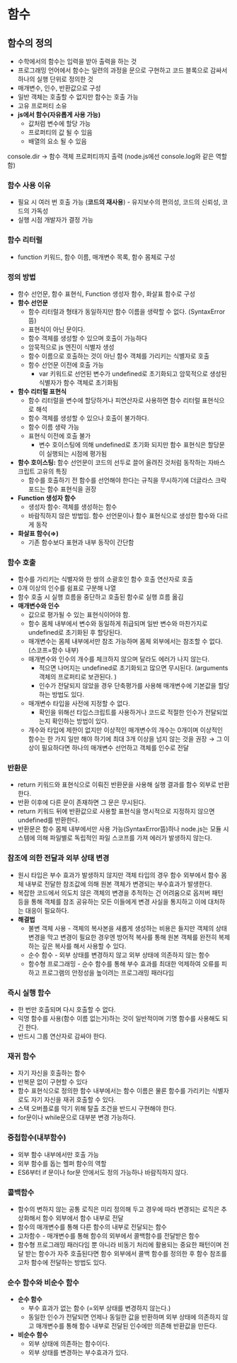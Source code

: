 # 함수
## 함수의 정의
- 수학에서의 함수는 입력을 받아 출력을 하는 것
- 프로그래밍 언어에서 함수는 일련의 과정을 문으로 구현하고 코드 블록으로 감싸서 하나의 실행 단위로 정의한 것
- 매개변수, 인수, 반환값으로 구성
- 일반 객체는 호출할 수 없지만 함수는 호출 가능
- 고유 프로퍼티 소유
- **js에서 함수(자유롭게 사용 가능)**
    - 값처럼 변수에 할당 가능
    - 프로퍼티의 값 될 수 있음
    - 배열의 요소 될 수 있음

console.dir → 함수 객체 프로퍼티까지 출력 (node.js에선 console.log와 같은 역할 함)

### 함수 사용 이유
- 필요 시 여러 번 호출 가능 (**코드의 재사용**) - 유지보수의 편의성, 코드의 신뢰성, 코드의 가독성
- 실행 시점 개발자가 결정 가능

### 함수 리터럴
- function 키워드, 함수 이름, 매개변수 목록, 함수 몸체로 구성

### 정의 방법
- 함수 선언문, 함수 표현식, Function 생성자 함수, 화살표 함수로 구성
- **함수 선언문**
    - 함수 리터럴과 형태가 동일하지만 함수 이름을 생략할 수 없다. (SyntaxError뜸)
    - 표현식이 아닌 문이다.
    - 함수 객체를 생성할 수 있으며 호출이 가능하다
    - 암묵적으로 js 엔진이 식별자 생성
    - 함수 이름으로 호출하는 것이 아닌 함수 객체를 가리키는 식별자로 호출
    - 함수 선언문 이전에 호출 가능
        - var 키워드로 선언된 변수가 undefined로 초기화되고 암묵적으로 생성된 식별자가 함수 객체로 초기화됨
- **함수 리터럴 표현식**
    - 함수 리터럴을 변수에 할당하거나 피연산자로 사용하면 함수 리터럴 표현식으로 해석
    - 함수 객체를 생성할 수 있으나 호출이 불가하다.
    - 함수 이름 생략 가능
    - 표현식 이전에 호출 불가
        - 변수 호이스팅에 의해 undefined로 초기화 되지만 함수 표현식은 할당문이 실행되는 시점에 평가됨
- **함수 호이스팅:** 함수 선언문이 코드의 선두로 끌어 올려진 것처럼 동작하는 자바스크립트 고유의 특징
    - 함수를 호출하기 전 함수를 선언해야 한다는 규칙을 무시하기에 더글라스 크락포드는 함수 표현식을 권장
- **Function 생성자 함수**
    - 생성자 함수: 객체를 생성하는 함수
    - 바람직하지 않은 방법임. 함수 선언문이나 함수 표현식으로 생성한 함수와 다르게 동작
- **화살표 함수(⇒)**
    - 기존 함수보다 표현과 내부 동작이 간단함

### 함수 호출
- 함수를 가리키는 식별자와 한 쌍의 소괄호인 함수 호출 연산자로 호출
- 0개 이상의 인수를 쉼표로 구분해 나열
- 함수 호출 시 실행 흐름을 중단하고 호출된 함수로 실행 흐름 옮김
- **매개변수와 인수**
    - 값으로 평가될 수 있는 표현식이어야 함.
    - 함수 몸체 내부에서 변수와 동일하게 취급되며 일반 변수와 마찬가지로 undefined로 초기화된 후 할당된다.
    - 매개변수는 몸체 내부에서만 참조 가능하며 몸체 외부에서는 참조할 수 없다. (스코프=함수 내부)
    - 매개변수와 인수의 개수를 체크하지 않으며 달라도 에러가 나지 않는다.
        - 적으면 나머지는 undefined로 초기화되고 많으면 무시된다. (arguments 객체의 프로퍼티로 보관된다. )
        - 인수가 전달되지 않았을 경우 단축평가를 사용해 매개변수에 기본값을 할당하는 방법도 있다.
    - 매개변수 타입을 사전에 지정할 수 없다.
        - 확인을 위해선 타입스크립트를 사용하거나 코드로 적절한 인수가 전달되었는지 확인하는 방법이 있다.
    - 개수와 타입에 제한이 없지만 이상적인 매개변수의 개수는 0개이며 이상적인 함수는 한 가지 일만 해야 하기에 최대 3개 이상을 넘지 않는 것을 권장 → 그 이상이 필요하다면 하나의 매개변수 선언하고 객체를 인수로 전달

### 반환문
- return 키워드와 표현식으로 이뤄진 반환문을 사용해 실행 결과를 함수 외부로 반환한다.
- 반환 이후에 다른 문이 존재하면 그 문은 무시된다.
- return 키워드 뒤에 반환값으로 사용할 표현식을 명시적으로 지정하지 않으면 undefined를 반환한다.
- 반환문은 함수 몸체 내부에서만 사용 가능(SyntaxError뜸)하나 node.js는 모듈 시스템에 의해 파일별로 독립적인 파일 스코프를 가져 에러가 발생하지 않는다.

### 참조에 의한 전달과 외부 상태 변경
- 원시 타입은 부수 효과가 발생하지 않지만 객체 타입의 경우 함수 외부에서 함수 몸체 내부로 전달한 참조값에 의해 원본 객체가 변경되는 부수효과가 발생한다.
- 복잡한 코드에서 의도치 않은 객체의 변경을 추적하는 건 어려움으로 옵저버 패턴 등을 통해 객체를 참조 공유하는 모든 이들에게 변경 사실을 통지하고 이에 대처하는 대응이 필요하다.
- **해결법**
    - 불변 객체 사용 - 객체의 복사본을 새롭게 생성하는 비용은 들지만 객체의 상태 변경을 막고 변경이 필요한 경우엔 방어적 복사를 통해 원본 객체를 완전히 복제하는 깊은 복사를 해서 사용할 수 있다.
    - 순수 함수 - 외부 상태를 변경하지 않고 외부 상태에 의존하지 않는 함수
    - 함수형 프로그래밍 - 순수 함수를 통해 부수 효과를 최대한 억제하여 오류를 피하고 프로그램의 안정성을 높이려는 프로그래밍 패러다임

### 즉시 실행 함수
- 한 번만 호출되며 다시 호출할 수 없다.
- 익명 함수를 사용(함수 이름 없는거)하는 것이 일반적이며 기명 함수를 사용해도 되긴 한다.
- 반드시 그룹 연산자로 감싸야 한다.

### 재귀 함수
- 자기 자신을 호출하는 함수
- 반복문 없이 구현할 수 있다
- 함수 표현식으로 정의한 함수 내부에서는 함수 이름은 물론 함수를 가리키는 식별자로도 자기 자신을 재귀 호출할 수 있다.
- 스택 오버플로를 막기 위해 탈출 조건을 반드시 구현해야 한다.
- for문이나 while문으로 대부분 변경 가능하다.

### 중첩함수(내부함수)
- 외부 함수 내부에서만 호출 가능
- 외부 함수를 돕는 헬퍼 함수의 역할
- ES6부터 if 문이나 for문 안에서도 정의 가능하나 바람직하지 않다.

### 콜백함수
- 함수의 변하지 않는 공통 로직은 미리 정의해 두고 경우에 따라 변경되는 로직은 추상화해서 함수 외부에서 함수 내부로 전달
- 함수의 매개변수를 통해 다른 함수의 내부로 전달되는 함수
- 고차함수 - 매개변수를 통해 함수의 외부에서 콜백함수를 전달받은 함수
- 함수형 프로그래밍 패러다임 뿐 아니라 비동기 처리에 활용되는 중요한 패턴이며 전달 받는 함수가 자주 호출된다면 함수 외부에서 콜백 함수를 정의한 후 함수 참조를 고차 함수에 전달하는 방법도 있다.

### 순수 함수와 비순수 함수
- **순수 함수**
    - 부수 효과가 없는 함수 (=외부 상태를 변경하지 않는다.)
    - 동일한 인수가 전달되면 언제나 동일한 값을 반환하며 외부 상태에 의존하지 않고 매개변수를 통해 함수 내부로 전달된 인수에만 의존해 반환값을 만든다.
- **비순수 함수**
    - 외부 상태에 의존하는 함수이다.
    - 외부 상태를 변경하는 부수효과가 있다.
